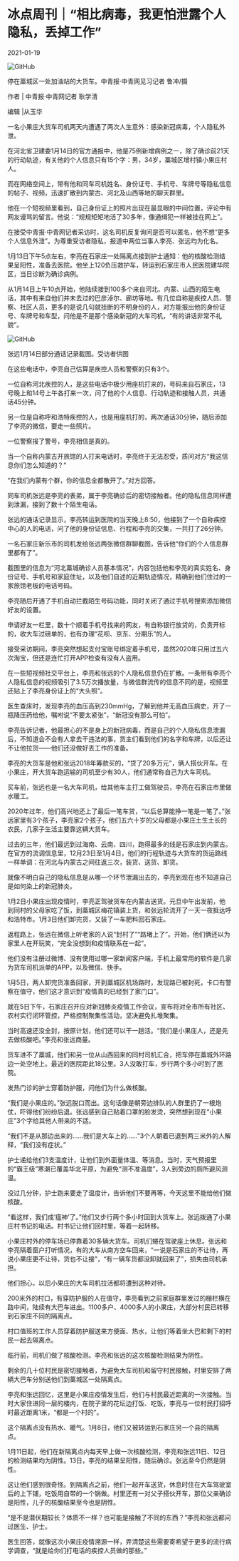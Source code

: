 # 冰点周刊｜“相比病毒，我更怕泄露个人隐私，丢掉工作”

2021-01-19

![GitHub](https://chinadigitaltimes.net/chinese/files/2021/01/post-661676-6006c295d5841.)

停在藁城区一处加油站的大货车。中青报·中青网见习记者 鲁冲/摄

作者 | 中青报·中青网记者 耿学清

编辑 |从玉华

一名小果庄大货车司机两天内遭遇了两次人生意外：感染新冠病毒，个人隐私外泄。

在河北省卫建委1月14日的官方通报中，他是75例新增病例之一，除了确诊前21天的行动轨迹，有关他的个人信息只有15个字：男，34岁，藁城区增村镇小果庄村人。

而在网络空间上，带有他和同车司机姓名、身份证号、手机号、车牌号等隐私信息的帖子、视频，迅速扩散到内蒙古、河北及山西等地的聊天群里。

他在一个短视频里看到，自己身份证上的照片出现在最显眼的中间位置，评论中有网友谩骂的留言。他说：“规规矩矩地活了30多年，像通缉犯一样被挂在网上”。

在接受中青报·中青网记者采访时，这名司机反复询问是否可以匿名，他不想“更多个人信息外泄”。为尊重受访者隐私，报道中两位当事人李亮、张远均为化名。

1月13日下午5点左右，李亮在石家庄一处隔离点接到护士通知：他的核酸检测结果呈阳性，准备去医院。他坐上120负压救护车，转运到石家庄市人民医院建华院区，当日诊断为确诊病例。

从1月14日上午10点开始，他陆续接到100多个来自河北、内蒙、山西的陌生电话，其中有来自他们并未去过的巴彦淖尔、廊坊等地。有几位自称是疾控人员、警察、社区人员，更多的是说几句就挂断的不明身份的人，对方能报出他的身份证号、车牌号和车型，问他是不是那个感染新冠的大车司机，“有的讲话非常不礼貌”。

![GitHub](https://chinadigitaltimes.net/chinese/files/2021/01/post-661676-6006c297d0633.)

张远1月14日部分通话记录截图。受访者供图

在这些电话中，李亮自己估算是疾控人员和警察的只有3个。

一位自称河北疾控的人，是这些电话中极少用座机打来的，号码来自石家庄，13号晚上和14号上午各打来一次，问了他的个人信息、行动轨迹和接触人员，共通话45分钟。

另一位是自称呼和浩特疾控的人，也是用座机打的，两次通话30分钟，随后添加了李亮的微信，要走一些照片。

一位警察报了警号，李亮相信是真的。

当一个自称内蒙古开旅馆的人打来电话时，李亮终于无法忍受，质问对方“我这信息你们怎么知道的？”

“在我们内蒙有个群，你的信息全都散开了。”对方回答。

同车司机张远是李亮的表弟，属于李亮确诊后的密切接触者。他的隐私信息同样遭到泄漏，接到了数十个陌生电话。

张远的通话记录显示，李亮转运到医院的当天晚上8:50，他接到了一个自称疾控中心的人的电话，问了他的身份证信息、行程和李亮的交集，一共打了26分钟。

一名石家庄新乐市的司机发给张远两张微信群聊截图，告诉他“你们的个人信息群里都有了”。

截图里的信息为“河北藁城确诊人员基本情况”，内容包括他和李亮的真实姓名、身份证号、手机号和家庭住址，以及他们自述的近期轨迹情况，精确到他们住过的一家旅馆老板的电话号码。

李亮随后开通了手机自动拦截陌生号码功能，同时关闭了通过手机号搜索添加微信好友的设置。

申请好友一栏里，数十个顺着手机号找来的网友，有自称银行放贷的，负责开标的，收大车过磅单的，也有办理“花呗、京东、分期乐”的人。

接受采访期间，李亮突然想起支付宝账号绑定着手机号，虽然2020年只用过五六次淘宝，但还是连忙打开APP检查有没有人盗用。

在一些短视频社交平台上，李亮和张远的个人隐私信息仍在扩散。一条带有李亮个人隐私信息的视频吸引了3.5万次播放量，与微信群流传的信息不同的是，视频里还贴上了李亮身份证上的“大头照”。

医生查床时，发现李亮的血压高到230mmHg，了解到他并无高血压病史，开了一瓶降压药给他，嘱咐说“不要太紧张”，“新冠没有那么可怕”。

李亮告诉记者，他最担心的不是身上的新冠病毒，而是自己的个人隐私信息泄漏后，不知道会不会有人拿去干违法的事，货主们看到他们的名字和车牌，以后还让不让他拉货——他们还没做好丢工作的准备。

李亮的大货车是他和张远2018年筹款买的，“贷了20多万元”，俩人搭伙开车。在小果庄，开大货车跑运输的司机至少有30人，他们通常称自己为大车司机。

买车前，张远也是一名大车司机，给其他车主打工做驾驶员，李亮在石家庄市里做水暖工。

2020年过年，他们高兴地还上了最后一笔车贷，“以后总算能挣一笔是一笔了。”张远家里有3个孩子，李亮家2个孩子，他们五六十岁的父母都是小果庄土生土长的农民，几家子生活主要靠这辆大货车。

过去的三年，他们最远到过海南、云南、四川，跑得最多的线是石家庄到内蒙古。在官方的流调信息里，12月23日至1月4日，他们的行程轨迹与大货车的货运路线一样单调：在河北与内蒙古之间往返三次，装货、送货、卸货。

就像不明白自己的隐私信息是从哪一个环节泄漏出去的，李亮到现在也不知道自己是如何染上的新冠肺炎。

1月2日小果庄出现疫情时，李亮正驾驶货车在内蒙古送货。元旦中午出发前，他到同村的父母家吃了饭，到藁城区梅花镇装上货，和张远轮流开了一天一夜抵达呼和浩特市。1月3日他们卸完货，又装了一车肥料回石家庄。

返程路上，张远在微信上听老家的人说“封村了”“路堵上了”。开始，他们俩还以为家里人在开玩笑，“完全没想到和疫情联系在一起”。

他们没有注册过微博、没有使用过哪一家新闻客户端，手机上最常用的软件是几家为货车司机派单的APP，以及微信、快手。

1月5日，两人卸完货准备回家，开到藁城区机场路时，发现路已被封死，卡口有警察在值守，他们这才意识到“疫情真的已经到了家门口”。

就在5日下午，石家庄召开应对新冠肺炎疫情工作会议，宣布将对全市所有社区、农村实行闭环管控，严格控制聚集性活动，坚决避免扎堆聚集。

当时高速还没全封，按原计划，他们还可以干一趟活。“我们是小果庄人，还是先去做核酸吧。”李亮和张远商量。

货车进不了藁城，他们和另一位从山西回来的同村司机汇合，把车停在藁城外环路边一处空地上。最近的医院距此18公里。3人没敢打车，步行两个多小时到了医院。

发热门诊的护士穿着防护服，问他们为什么做核酸。

“我们是小果庄的。”张远脱口而出。这句话像是朝旁边排队的人群里扔了一根炮仗，吓得他们纷纷后退。张远感到自己贴着口罩的脸发烫，突然想到现在“小果庄”3个字给其他人带来的不适。

“我们不是从那边出来的……我们是大车上的……”3个人朝着已退到两三米外的人解释，“我们没有症状。”

护士递给他们3支温度计，让他们到外面量体温、等消息。当时，天气预报里的“霸王级”寒潮已覆盖华北平原，为避免“测不准温度”，3人到旁边的厕所避风测温。

没过几分钟，护士跑来要走了温度计，告诉他们不要再等，今天这里不能给他们做核酸。

“看这样，我们成‘瘟神’了。”他们又步行两个多小时回到大货车上。张远拨通了小果庄村书记的电话。村书记让他们回村里，等着一起转移。

小果庄村外的停车场已停靠着30多辆大货车。司机们蜷在驾驶座上休息。张远和李亮隔着窗户打听情况，有的大车从南方空车回来，“一说是石家庄的不让待，再说小果庄更不让待，货也不让接”，“有一辆车货都没卸就回来了”，损失由司机承担。

他们担心，以后小果庄的大车司机拉活都将遭到这种对待。

200米外的村口，有穿防护服的人在值守，李亮看到之前家庭群里发过的栅栏横在路中间，陆续有大巴车进出。1100多户、4000多人的小果庄，大部分村民已转移到石家庄不同的隔离点。

村口值班的工作人员穿着防护服送来方便面、热水，让他们等着坐大巴和剩下的村民一起去隔离点。

临行前，司机们做了核酸检测。李亮和张远的这次核酸检测结果为阴性。

剩余的几十位村民是密切接触者，为避免大车司机和留守村民接触，村里安排了两辆大巴车分别送他们到藁城区一处隔离点。

李亮和张远回忆，这里是小果庄疫情发生后，他们与村民最近距离的一次接触。当时大家住进同一层的楼内，在院子里的花坛边打饭、吃饭，李亮与一位村民打招呼时最近距离1米，“都是一个村的”。

这个隔离点没有热水、暖气。1月8日，他们又被转运到石家庄另一个县的隔离点。

1月11日起，他们在新隔离点内每天早上做一次核酸检测，李亮和张远11日、12日的检测结果均为阴性。13日，李亮的结果呈阳性，随后确诊。张远至今仍然是阴性。

这让他们感到很奇怪。到隔离点之前，他们一起开车送货，休息时住在大车驾驶室后的上下铺，吃饭用自带的一个锅做。村里还有一对父子搭伙开车，那位父亲确诊是阳性，儿子的核酸结果至今也是阴性。

“是不是潜伏期较长？体质不一样？也可能是接触了不同的东西？”李亮和张远都问过医生、护士。

医生回答，就像这次小果庄疫情溯源一样，弄清楚这些需要寄希望于更多的流行病学调查，“就是给你们打电话的疾控人员做的那些。”

